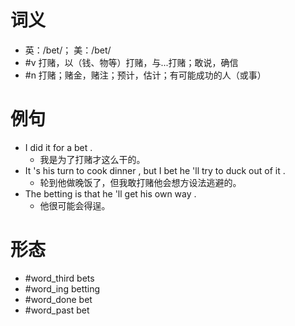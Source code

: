 # 词义
- 英：/bet/； 美：/bet/
- #v 打赌，以（钱、物等）打赌，与...打赌；敢说，确信
- #n 打赌；赌金，赌注；预计，估计；有可能成功的人（或事）
# 例句
- I did it for a bet .
	- 我是为了打赌才这么干的。
- It 's his turn to cook dinner , but I bet he 'll try to duck out of it .
	- 轮到他做晚饭了，但我敢打赌他会想方设法逃避的。
- The betting is that he 'll get his own way .
	- 他很可能会得逞。
# 形态
- #word_third bets
- #word_ing betting
- #word_done bet
- #word_past bet
